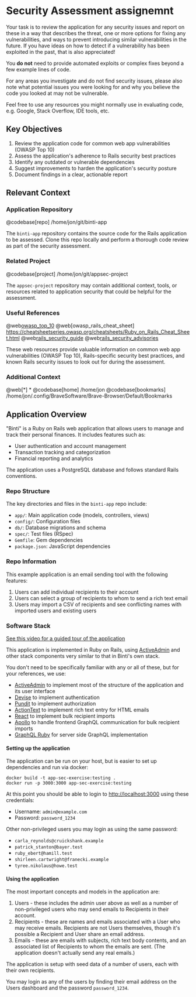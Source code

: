 # Security Assessment assignemnt

Your task is to review the application for any security issues and
report on these in a way that describes the threat, one or more
options for fixing any vulnerabilities, and ways to prevent
introducing similar vulnerabilities in the future. If you have
ideas on how to detect if a vulnerability has been exploited
in the past, that is also appreciated!

You **do not** need to provide automated exploits or complex fixes
beyond a few example lines of code.

For any areas you investigate and do not find security issues,
please also note what potential issues you were looking for and
why you believe the code you looked at may not be vulnerable.

Feel free to use any resources you might normally use in evaluating
code, e.g. Google, Stack Overflow, IDE tools, etc.

## Key Objectives
1. Review the application code for common web app vulnerabilities (OWASP Top 10)  
2. Assess the application's adherence to Rails security best practices
3. Identify any outdated or vulnerable dependencies 
4. Suggest improvements to harden the application's security posture
5. Document findings in a clear, actionable report

## Relevant Context

### Application Repository
@codebase[repo] /home/jon/git/binti-app

The `binti-app` repository contains the source code for the Rails application to be assessed. Clone this repo locally and perform a thorough code review as part of the security assessment.

### Related Project
@codebase[project] /home/jon/git/appsec-project 

The `appsec-project` repository may contain additional context, tools, or resources related to application security that could be helpful for the assessment.

### Useful References
@web[owasp_top_10](https://owasp.org/www-project-top-ten/)
@web[owasp_rails_cheat_sheet] https://cheatsheetseries.owasp.org/cheatsheets/Ruby_on_Rails_Cheat_Sheet.html 
@web[rails_security_guide](https://guides.rubyonrails.org/v7.1/security.html)
@web[rails_security_advisories](https://discuss.rubyonrails.org/c/security-announcements/9)

These web resources provide valuable information on common web app vulnerabilities (OWASP Top 10), Rails-specific security best practices, and known Rails security issues to look out for during the assessment.

### Additional Context
@web[*] *
@codebase[home] /home/jon
@codebase[bookmarks] /home/jon/.config/BraveSoftware/Brave-Browser/Default/Bookmarks

## Application Overview
"Binti" is a Ruby on Rails web application that allows users to manage and track their personal finances. It includes features such as:
- User authentication and account management
- Transaction tracking and categorization
- Financial reporting and analytics

The application uses a PostgreSQL database and follows standard Rails conventions.

### Repo Structure
The key directories and files in the `binti-app` repo include:

- `app/`: Main application code (models, controllers, views)
- `config/`: Configuration files
- `db/`: Database migrations and schema
- `spec/`: Test files (RSpec)
- `Gemfile`: Gem dependencies
- `package.json`: JavaScript dependencies

### Repo Information
This example application is an email sending tool with the following features:

1. Users can add individual recipients to their account
2. Users can select a group of recipients to whom to send a rich
   text email
3. Users may import a CSV of recipients and see conflicting
   names with imported users and existing users

### Software Stack
[See this video for a guided tour of the application](https://www.loom.com/share/4dbd717b4eae4a509851aef58c23ad1f)

This application is implemented in Ruby on Rails, using
[ActiveAdmin](https://github.com/activeadmin/activeadmin) and other
stack components very similar to that in Binti's own stack.

You don't need to be specifically familiar with any or all of these, but for your references, we use:

- [ActiveAdmin](https://github.com/activeadmin/activeadmin) to implement most of the structure of the application and its user interface
- [Devise](https://github.com/heartcombo/devise) to implement authentication
- [Pundit](https://github.com/varvet/pundit) to implement authorization
- [ActionText](https://guides.rubyonrails.org/action_text_overview.html) to implement rich text entry for HTML emails
- [React](https://react.dev/) to implement bulk recipient imports
- [Apollo](https://www.apollographql.com/docs/react/) to handle frontend GraphQL communication for bulk recipient imports
- [GraphQL Ruby](https://graphql-ruby.org/) for server side GraphQL implementation

#### Setting up the application

The application can be run on your host, but is easier to set up
dependencies and run via docker:

```shell
docker build -t app-sec-exercise:testing .
docker run -p 3000:3000 app-sec-exercise:testing
```

At this point you should be able to login to
[http://localhost:3000](http://localhost:3000) using these credentials:

- Username: `admin@example.com`
- Password: `password_1234`

Other non-privileged users you may login as using the same password:
- `carla_reynolds@cruickshank.example`
- `patrick_stanton@bayer.test`
- `ruby_ebert@hamill.test`
- `shirleen.cartwright@franecki.example`
- `tyree.nikolaus@howe.test`

#### Using the application

The most important concepts and models in the application are:

1. Users - these includes the admin user above as well as a number
   of non-privileged users who may send emails to Recipients in
   their account.
2. Recipients - these are names and emails associated with a User
   who may receive emails. Recipients are not Users themselves,
   though it's possible a Recipient and User share an email address.
3. Emails - these are emails with subjects, rich text body contents,
   and an associated list of Recipients to whom the emails are sent.
   (The application doesn't actually send any real emails.)

The application is setup with seed data of a number of users, each
with their own recipients.

You may login as any of the users by finding their email address on
the Users dashboard and the password `password_1234`.
